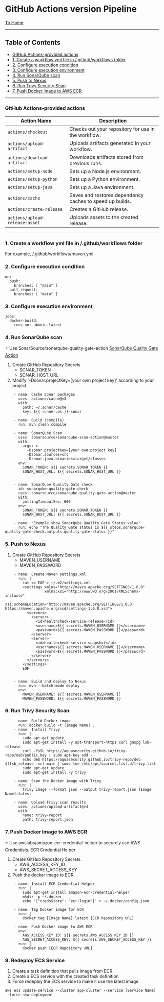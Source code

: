 # GitHub Actions version Pipeline
[To Home](README.md)

---

## Table of Contents

- [GitHub Actions-provided actions](#github-actions-provided-actions)
- [1. Create a workflow yml file in /.github/workflows folder](#1-create-a-workflow-yml-file-in-githubworkflows-folder)
- [2. Configure execution condition](#2-configure-execution-condition)
- [3. Configure execution environment](#3-configure-execution-environment)
- [4. Run SonarQube scan](#4-run-sonarqube-scan)
- [5. Push to Nexus](#5-push-to-nexus)
- [6. Run Trivy Security Scan](#6-run-trivy-security-scan)
- [7. Push Docker Image to AWS ECR](#7-push-docker-image-to-aws-ecr)


---

### GitHub Actions-provided actions
| Action Name                     | Description                                       |
|---------------------------------|---------------------------------------------------|
| `actions/checkout`              | Checks out your repository for use in the workflow. |
| `actions/upload-artifact`       | Uploads artifacts generated in your workflow.    |
| `actions/download-artifact`     | Downloads artifacts stored from previous runs.   |
| `actions/setup-node`            | Sets up a Node.js environment.                    |
| `actions/setup-python`          | Sets up a Python environment.                     |
| `actions/setup-java`            | Sets up a Java environment.                       |
| `actions/cache`                 | Saves and restores dependency caches to speed up builds. |
| `actions/create-release`        | Creates a GitHub release.                         |
| `actions/upload-release-asset`  | Uploads assets to the created release.            |

---

### 1. Create a workflow yml file in /.github/workflows folder
For example, /.github/workflows/maven.yml

### 2. Configure execution condition
```
on:
  push:
    branches: [ "main" ]
  pull_request:
    branches: [ "main" ]
```
### 3. Configure execution environment
```
jobs:
  docker-build:
    runs-on: ubuntu-latest
```

### 4. Run SonarQube scan
⭐ Use SonarSource/sonarqube-quality-gate-action
[SonarQube Quality Gate Action](https://github.com/SonarSource/sonarqube-quality-gate-action)

1. Create GitHub Repository Secrets
    - SONAR_TOKEN
    - SONAR_HOST_URL
2. Modify '-Dsonar.projectKey=[your own project key]' according to your project.

```
    - name: Cache Sonar packages
      uses: actions/cache@v3
      with:
        path: ~/.sonar/cache
        key: ${{ runner.os }}-sonar

    - name: Build (compile)
      run: mvn clean compile

    - name: SonarQube Scan
      uses: sonarsource/sonarqube-scan-action@master
      with:
        args: >
          -Dsonar.projectKey=[your own project key]
          -Dsonar.sources=src
          -Dsonar.java.binaries=target/classes
      env:
        SONAR_TOKEN: ${{ secrets.SONAR_TOKEN }}
        SONAR_HOST_URL: ${{ secrets.SONAR_HOST_URL }}

          
    - name: SonarQube Quality Gate check
      id: sonarqube-quality-gate-check
      uses: sonarsource/sonarqube-quality-gate-action@master
      with:
        pollingTimeoutSec: 600
      env:
        SONAR_TOKEN: ${{ secrets.SONAR_TOKEN }}
        SONAR_HOST_URL: ${{ secrets.SONAR_HOST_URL }}

    - name: "Example show SonarQube Quality Gate Status value"
      run: echo "The Quality Gate status is ${{ steps.sonarqube-quality-gate-check.outputs.quality-gate-status }}"
```

### 5. Push to Nexus
1. Create GitHub Repository Secrets
    - MAVEN_USERNAME
    - MAVEN_PASSWORD
```
    - name: Create Maven settings.xml
      run: |
        cat << EOF > ~/.m2/settings.xml
        <settings xmlns="http://maven.apache.org/SETTINGS/1.0.0"
                  xmlns:xsi="http://www.w3.org/2001/XMLSchema-instance"
                  xsi:schemaLocation="http://maven.apache.org/SETTINGS/1.0.0 https://maven.apache.org/xsd/settings-1.0.0.xsd">
          <servers>
            <server>
              <id>healthcheck-service-release</id>
              <username>${{ secrets.MAVEN_USERNAME }}</username>
              <password>${{ secrets.MAVEN_PASSWORD }}</password>
            </server>
            <server>
              <id>healthcheck-service-snapshot</id>
              <username>${{ secrets.MAVEN_USERNAME }}</username>
              <password>${{ secrets.MAVEN_PASSWORD }}</password>
            </server>
          </servers>
        </settings>
        EOF

      
    - name: Build and deploy to Nexus
      run: mvn --batch-mode deploy
      env:
        MAVEN_USERNAME: ${{ secrets.MAVEN_USERNAME }}
        MAVEN_PASSWORD: ${{ secrets.MAVEN_PASSWORD }}
```

### 6. Run Trivy Security Scan
```
    - name: Build Docker image
      run: docker build -t [Image Name] .
    - name: Install Trivy
      run: |
        sudo apt-get update
        sudo apt-get install -y apt-transport-https curl gnupg lsb-release
        curl -fsSL https://aquasecurity.github.io/trivy-repo/deb/public.key | sudo apt-key add -
        echo deb https://aquasecurity.github.io/trivy-repo/deb $(lsb_release -sc) main | sudo tee /etc/apt/sources.list.d/trivy.list
        sudo apt-get update
        sudo apt-get install -y trivy
        
    - name: Scan the Docker image with Trivy
      run: |
        trivy image --format json --output trivy-report.json [Image Name]:latest
        
    - name: Upload Trivy scan results
      uses: actions/upload-artifact@v4
      with:
        name: trivy-report
        path: trivy-report.json
```

### 7. Push Docker Image to AWS ECR
⭐ Use awslabs/amazon-ecr-credential-helper to securely use AWS Credentials. ECR Credential Helper

1. Create GitHub Repository Secrets.
    - AWS_ACCESS_KEY_ID
    - AWS_SECRET_ACCESS_KEY
2. Push the docker image to ECR.
```
    - name: Install ECR Credential Helper
      run: |
        sudo apt-get install amazon-ecr-credential-helper
        mkdir -p ~/.docker
        echo '{"credsStore": "ecr-login"}' > ~/.docker/config.json

    - name: Tag Docker image for ECR
      run: |
        docker tag [Image Name]:latest [ECR Repository URL]

    - name: Push Docker image to AWS ECR
      env:
        AWS_ACCESS_KEY_ID: ${{ secrets.AWS_ACCESS_KEY_ID }}
        AWS_SECRET_ACCESS_KEY: ${{ secrets.AWS_SECRET_ACCESS_KEY }}
      run: |
        docker push [ECR Repository URL]
```

### 8. Redeploy ECS Service
1. Create a task definition that pulls image from ECR.
2. Create a ECS service with the created task definition
3. Force redeploy the ECS service to make it use the latest image.
```
aws ecs update-service --cluster app-cluster --service [Service Name] --force-new-deployment
```